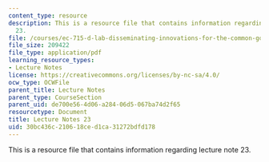```yaml
---
content_type: resource
description: This is a resource file that contains information regarding lecture note
  23.
file: /courses/ec-715-d-lab-disseminating-innovations-for-the-common-good-spring-2007/30bc436c210618ced1ca31272bdfd178_MITEC_715S07_notes23.pdf
file_size: 209422
file_type: application/pdf
learning_resource_types:
- Lecture Notes
license: https://creativecommons.org/licenses/by-nc-sa/4.0/
ocw_type: OCWFile
parent_title: Lecture Notes
parent_type: CourseSection
parent_uid: de700e56-4d06-a284-06d5-067ba74d2f65
resourcetype: Document
title: Lecture Notes 23
uid: 30bc436c-2106-18ce-d1ca-31272bdfd178
---
```

This is a resource file that contains information regarding lecture note 23.